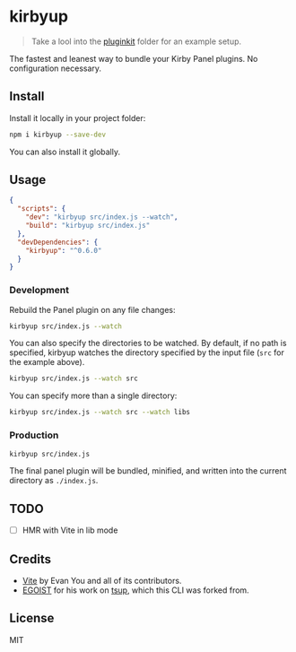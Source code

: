 # kirbyup

> Take a lool into the [pluginkit](./pluginkit) folder for an example setup.

The fastest and leanest way to bundle your Kirby Panel plugins. No configuration necessary.

## Install

Install it locally in your project folder:

```bash
npm i kirbyup --save-dev
```

You can also install it globally.

## Usage

```json
{
  "scripts": {
    "dev": "kirbyup src/index.js --watch",
    "build": "kirbyup src/index.js"
  },
  "devDependencies": {
    "kirbyup": "^0.6.0"
  }
}
```

### Development

Rebuild the Panel plugin on any file changes:

```bash
kirbyup src/index.js --watch
```

You can also specify the directories to be watched. By default, if no path is specified, kirbyup watches the directory specified by the input file (`src` for the example above).

```bash
kirbyup src/index.js --watch src
```

You can specify more than a single directory:

```bash
kirbyup src/index.js --watch src --watch libs
```

### Production

```bash
kirbyup src/index.js
```

The final panel plugin will be bundled, minified, and written into the current directory as `./index.js`.

## TODO

- [ ] HMR with Vite in lib mode

## Credits

- [Vite](https://vitejs.dev) by Evan You and all of its contributors.
- [EGOIST](https://github.com/egoist) for his work on [tsup](https://github.com/egoist/tsup), which this CLI was forked from.

## License

MIT

